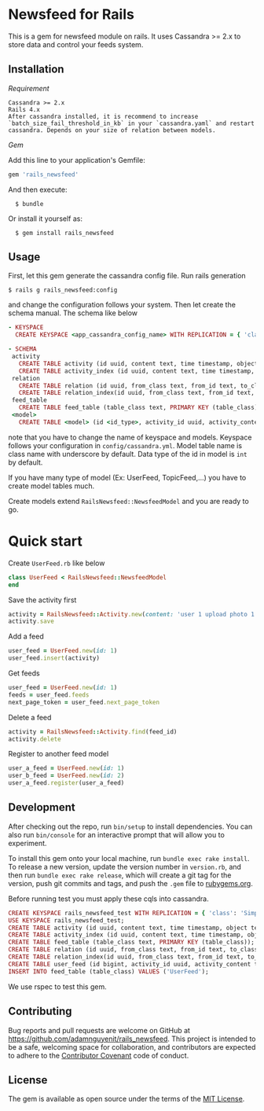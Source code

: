 # Newsfeed for Rails

This is a gem for newsfeed module on rails. It uses Cassandra >= 2.x to store data and control your feeds system.

## Installation
  *Requirement*
  
    Cassandra >= 2.x
    Rails 4.x
    After cassandra installed, it is recommend to increase `batch_size_fail_threshold_in_kb` in your `cassandra.yaml` and restart cassandra. Depends on your size of relation between models.
  *Gem*

  Add this line to your application's Gemfile:

  ```ruby
  gem 'rails_newsfeed'
  ```

  And then execute:

      $ bundle

  Or install it yourself as:

      $ gem install rails_newsfeed

## Usage

First, let this gem generate the cassandra config file. Run rails generation

    $ rails g rails_newsfeed:config

and change the configuration follows your system.
Then let create the schema manual. The schema like below

```ruby
- KEYSPACE
  CREATE KEYSPACE <app_cassandra_config_name> WITH REPLICATION = { 'class': 'SimpleStrategy', 'replication_factor': 3 };

- SCHEMA
 activity
   CREATE TABLE activity (id uuid, content text, time timestamp, object text, PRIMARY KEY (id));
   CREATE TABLE activity_index (id uuid, content text, time timestamp, object text, PRIMARY KEY ((object), id));
 relation
   CREATE TABLE relation (id uuid, from_class text, from_id text, to_class text, to_id text, PRIMARY KEY ((from_class, from_id), id));
   CREATE TABLE relation_index(id uuid, from_class text, from_id text, to_class text, to_id text, PRIMARY KEY ((from_class, from_id, to_class, to_id)));
 feed_table
   CREATE TABLE feed_table (table_class text, PRIMARY KEY (table_class));
 <model>
   CREATE TABLE <model> (id <id_type>, activity_id uuid, activity_content text, activity_object text, activity_time timestamp, PRIMARY KEY ((id), activity_id));
```
note that you have to change the name of keyspace and models. Keyspace follows your configuration in `config/cassandra.yml`. Model table name is class name with underscore by default. Data type of the id in model is `int` by default.

If you have many type of model (Ex: UserFeed, TopicFeed,...) you have to create model tables much.

Create models extend `RailsNewsfeed::NewsfeedModel` and you are ready to go.

# Quick start

Create `UserFeed.rb` like below
```ruby
class UserFeed < RailsNewsfeed::NewsfeedModel
end
```

Save the activity first
```ruby
activity = RailsNewsfeed::Activity.new(content: 'user 1 upload photo 1')
activity.save
```

Add a feed
```ruby
user_feed = UserFeed.new(id: 1)
user_feed.insert(activity)
```

Get feeds
```ruby
user_feed = UserFeed.new(id: 1)
feeds = user_feed.feeds
next_page_token = user_feed.next_page_token
```

Delete a feed
```ruby
activity = RailsNewsfeed::Activity.find(feed_id)
activity.delete
```

Register to another feed model
```ruby
user_a_feed = UserFeed.new(id: 1)
user_b_feed = UserFeed.new(id: 2)
user_a_feed.register(user_a_feed)
```


## Development

After checking out the repo, run `bin/setup` to install dependencies. You can also run `bin/console` for an interactive prompt that will allow you to experiment.

To install this gem onto your local machine, run `bundle exec rake install`. To release a new version, update the version number in `version.rb`, and then run `bundle exec rake release`, which will create a git tag for the version, push git commits and tags, and push the `.gem` file to [rubygems.org](https://rubygems.org).

Before running test you must apply these cqls into cassandra.
```ruby
CREATE KEYSPACE rails_newsfeed_test WITH REPLICATION = { 'class': 'SimpleStrategy', 'replication_factor': 3 };
USE KEYSPACE rails_newsfeed_test;
CREATE TABLE activity (id uuid, content text, time timestamp, object text, PRIMARY KEY (id));
CREATE TABLE activity_index (id uuid, content text, time timestamp, object text, PRIMARY KEY ((object), id));
CREATE TABLE feed_table (table_class text, PRIMARY KEY (table_class));
CREATE TABLE relation (id uuid, from_class text, from_id text, to_class text, to_id text, PRIMARY KEY ((from_class, from_id), id));
CREATE TABLE relation_index(id uuid, from_class text, from_id text, to_class text, to_id text, PRIMARY KEY ((from_class, from_id, to_class, to_id)));
CREATE TABLE user_feed (id bigint, activity_id uuid, activity_content text, activity_object text, activity_time timestamp, PRIMARY KEY ((id), activity_id));
INSERT INTO feed_table (table_class) VALUES ('UserFeed');
```
We use rspec to test this gem.

## Contributing

Bug reports and pull requests are welcome on GitHub at https://github.com/adamnguyenit/rails_newsfeed. This project is intended to be a safe, welcoming space for collaboration, and contributors are expected to adhere to the [Contributor Covenant](contributor-covenant.org) code of conduct.


## License

The gem is available as open source under the terms of the [MIT License](http://opensource.org/licenses/MIT).
